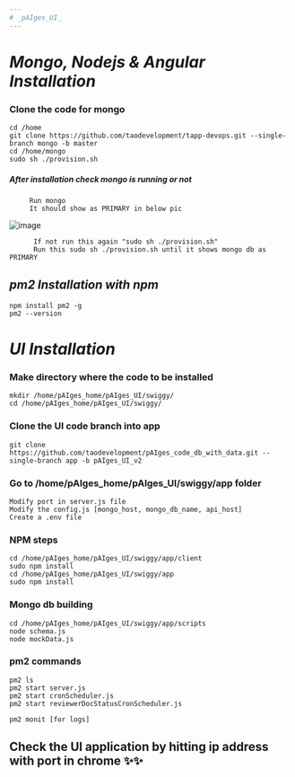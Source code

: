 ```yaml
---
# _pAIges_UI_
---
```


# _Mongo, Nodejs & Angular Installation_

### Clone the code for mongo 

    cd /home
    git clone https://github.com/taodevelopment/tapp-devops.git --single-branch mongo -b master
    cd /home/mongo
    sudo sh ./provision.sh
    
   ##### After installation check mongo is running or not
        
         Run mongo
         It should show as PRIMARY in below pic
          
![image](https://user-images.githubusercontent.com/102030394/184146208-00bf406a-4f7b-44e2-91f6-2ceff98037cd.png)

          If not run this again "sudo sh ./provision.sh"
          Run this sudo sh ./provision.sh until it shows mongo db as PRIMARY

## _pm2 Installation with npm_

    npm install pm2 -g
    pm2 --version
 

# _UI Installation_

### Make directory where the code to be installed 

    mkdir /home/pAIges_home/pAIges_UI/swiggy/
    cd /home/pAIges_home/pAIges_UI/swiggy/
    
### Clone the UI code branch into app

    git clone https://github.com/taodevelopment/pAIges_code_db_with_data.git --single-branch app -b pAIges_UI_v2
    
### Go to /home/pAIges_home/pAIges_UI/swiggy/app folder

    Modify port in server.js file 
    Modify the config.js [mongo_host, mongo_db_name, api_host]
    Create a .env file
    
### NPM steps

    cd /home/pAIges_home/pAIges_UI/swiggy/app/client 
    sudo npm install
    cd /home/pAIges_home/pAIges_UI/swiggy/app
    sudo npm install
    
### Mongo db building 

    cd /home/pAIges_home/pAIges_UI/swiggy/app/scripts
    node schema.js
    node mockData.js
    
### pm2 commands

    pm2 ls
    pm2 start server.js 
    pm2 start cronScheduler.js
    pm2 start reviewerDocStatusCronScheduler.js
    
    pm2 monit [for logs]
    
## Check the UI application by hitting ip address with port in chrome ✨✨    
  
  
   
   
